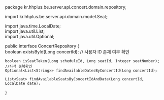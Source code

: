 


package kr.hhplus.be.server.api.concert.domain.repository;  
  
import kr.hhplus.be.server.api.domain.model.Seat;  
  
import java.time.LocalDate;  
import java.util.List;  
import java.util.Optional;  
  
public interface ConcertRepository {  
    boolean existsById(Long concertId); // 사용자 ID 존재 여부 확인  
  
    boolean isSeatTaken(Long scheduleId, Long seatId, Integer seatNumber); //좌석 중복확인  
    Optional<List<String>> findAvailableDatesByConcertId(Long concertId);  
  
    List<Seat> findAvailableSeatsByConcertIdAndDate(Long concertId, LocalDate date);  
}